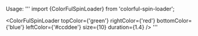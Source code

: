 Usage:
'''
import {ColorFulSpinLoader} from 'colorful-spin-loader';

<ColorFulSpinLoader topColor={'green'}
                           rightColor={'red'}
                           bottomColor={'blue'}
                           leftColor={'#ccddee'}
                           size={10}
                           duration={1.4}
        />
'''
